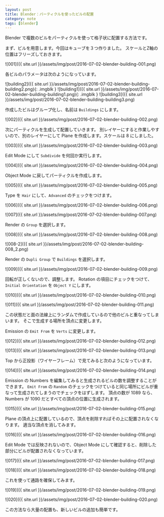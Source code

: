 ```yaml
---
layout: post
title: Blender：パーティクルを使ったビルの配置
category: note
tags: [blender]
---
```


Blender で複数のビルをパーティクルを使って格子状に配置する方法です。

まず、ビルを用意します。今回はキューブを３つ作りました。
スケールとZ軸の位置はフリーズしておきます。

![001]({{ site.url }}/assets/img/post/2016-07-02-blender-building-001.png)

各ビルのパラメータは次のようになっています。

![building2]({{ site.url }}/assets/img/post/2016-07-02-blender-building-building2.png){: .imgblk }
![building1]({{ site.url }}/assets/img/post/2016-07-02-blender-building-building1.png){: .imgblk }
![building3]({{ site.url }}/assets/img/post/2016-07-02-blender-building-building3.png)

作成したビルはグループ化し、名前は `Buildings` にします。

![002]({{ site.url }}/assets/img/post/2016-07-02-blender-building-002.png)

次にパーティクルを生成して配置していきます。
別レイヤーにすると作業しやすいので、別のレイヤーにして Plane を作成します。スケールは 8 にしました。

![003]({{ site.url }}/assets/img/post/2016-07-02-blender-building-003.png)

Edit Mode にして `Subdivide` を何回か実行します。

![004]({{ site.url }}/assets/img/post/2016-07-02-blender-building-004.png)

Object Mode に戻してパーティクルを作成します。

![005]({{ site.url }}/assets/img/post/2016-07-02-blender-building-005.png)

Type を `Hair` にして、`Advanced` のチェックをつけます。

![006]({{ site.url }}/assets/img/post/2016-07-02-blender-building-006.png)

![007]({{ site.url }}/assets/img/post/2016-07-02-blender-building-007.png)

Render の `Group` を選択します。

![008]({{ site.url }}/assets/img/post/2016-07-02-blender-building-008.png)

![008-2]({{ site.url }}/assets/img/post/2016-07-02-blender-building-008_2.png)

Render の `Dupli Group` で `Buildings` を選択します。

![009]({{ site.url }}/assets/img/post/2016-07-02-blender-building-009.png)

回転が正しくないので、調整します。
Rotation の項目にチェックをつけて、`Initial Orientation` を `Object Y` にします。

![010]({{ site.url }}/assets/img/post/2016-07-02-blender-building-010.png)

![011]({{ site.url }}/assets/img/post/2016-07-02-blender-building-011.png)

この状態だと面の法線上にランダムで作成しているので他のビルと重なってしまいます。
そこで生成する場所を頂点に変更します。

Emission の `Emit From` を `Verts` に変更します。

![012]({{ site.url }}/assets/img/post/2016-07-02-blender-building-012.png)

![013]({{ site.url }}/assets/img/post/2016-07-02-blender-building-013.png)

Top から正投影（ワイヤーフレーム）で見てみると次のようになっています。

![014]({{ site.url }}/assets/img/post/2016-07-02-blender-building-014.png)

Emission の Numbers を編集してみると生成されるビルの数を調整することができます。
`Emit From` の `Random` のチェックをつけていると同じ場所にビルが重なって生成されてしまうのでチェックをはずします。
頂点の数が 1089 なら、Numbers が 1090 だとすべての頂点の位置に生成されます。

![015]({{ site.url }}/assets/img/post/2016-07-02-blender-building-015.png)

Plane の頂点上に配置しているので、頂点を削除すればその上に配置されなくなります。
適当な頂点を消してみます。

![016]({{ site.url }}/assets/img/post/2016-07-02-blender-building-016.png)

Edit Mode では反映されないので、Object Mode にして確認すると、削除した部分にビルが配置されなくなっています。

![017]({{ site.url }}/assets/img/post/2016-07-02-blender-building-017.png)

![018]({{ site.url }}/assets/img/post/2016-07-02-blender-building-018.png)

これを使って通路を確保してみます。

![019]({{ site.url }}/assets/img/post/2016-07-02-blender-building-019.png)

![020]({{ site.url }}/assets/img/post/2016-07-02-blender-building-020.png)

この方法なら大量の配置も、新しいビルの追加も簡単です。
